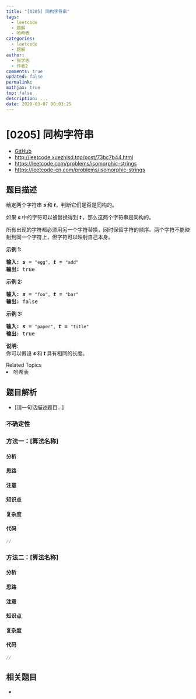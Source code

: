 ```yaml
---
title: "[0205] 同构字符串"
tags:
  - leetcode
  - 题解
  - 哈希表
categories:
  - leetcode
  - 题解
author:
  - 张学志
  - 作者2
comments: true
updated: false
permalink:
mathjax: true
top: false
description: ...
date: 2020-03-07 00:03:25
---
```



# [0205] 同构字符串
* [GitHub](https://github.com/algoboy101/LeetCodeCrowdsource/tree/master/_posts/QA/%5B0205%5D%20%E5%90%8C%E6%9E%84%E5%AD%97%E7%AC%A6%E4%B8%B2.md)
* http://leetcode.xuezhisd.top/post/73bc7b44.html
* https://leetcode.com/problems/isomorphic-strings
* https://leetcode-cn.com/problems/isomorphic-strings


## 题目描述

<p>给定两个字符串&nbsp;<em><strong>s&nbsp;</strong></em>和&nbsp;<strong><em>t</em></strong>，判断它们是否是同构的。</p>

<p>如果&nbsp;<em><strong>s&nbsp;</strong></em>中的字符可以被替换得到&nbsp;<strong><em>t&nbsp;</em></strong>，那么这两个字符串是同构的。</p>

<p>所有出现的字符都必须用另一个字符替换，同时保留字符的顺序。两个字符不能映射到同一个字符上，但字符可以映射自己本身。</p>

<p><strong>示例 1:</strong></p>

<pre><strong>输入:</strong> <strong><em>s</em></strong> = <code>&quot;egg&quot;, </code><strong><em>t = </em></strong><code>&quot;add&quot;</code>
<strong>输出:</strong> true
</pre>

<p><strong>示例 2:</strong></p>

<pre><strong>输入:</strong> <strong><em>s</em></strong> = <code>&quot;foo&quot;, </code><strong><em>t = </em></strong><code>&quot;bar&quot;</code>
<strong>输出:</strong> false</pre>

<p><strong>示例 3:</strong></p>

<pre><strong>输入:</strong> <strong><em>s</em></strong> = <code>&quot;paper&quot;, </code><strong><em>t = </em></strong><code>&quot;title&quot;</code>
<strong>输出:</strong> true</pre>

<p><strong>说明:</strong><br>
你可以假设&nbsp;<em><strong>s&nbsp;</strong></em>和 <strong><em>t </em></strong>具有相同的长度。</p>
<div><div>Related Topics</div><div><li>哈希表</li></div></div>


## 题目解析
* [请一句话描述题目...]

### 不确定性


### 方法一：[算法名称]

#### 分析

#### 思路

#### 注意

#### 知识点

#### 复杂度

#### 代码

```cpp
//
```


### 方法二：[算法名称]

#### 分析

#### 思路

#### 注意

#### 知识点

#### 复杂度

#### 代码

```cpp
//
```


## 相关题目
* 
